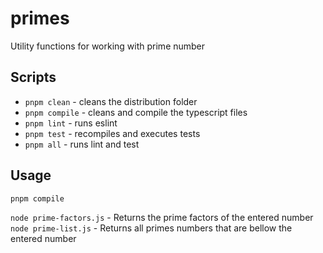 # primes
Utility functions for working with prime number

## Scripts

* `pnpm clean` - cleans the distribution folder
* `pnpm compile` - cleans and compile the typescript files
* `pnpm lint` - runs eslint
* `pnpm test` - recompiles and executes tests
* `pnpm all` - runs lint and test

## Usage

`pnpm compile`

`node prime-factors.js` - Returns the prime factors of the entered number
`node prime-list.js` - Returns all primes numbers that are bellow the entered number


